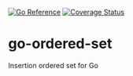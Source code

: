 [![Go Reference](https://pkg.go.dev/badge/github.com/lindell/go-ordered-set/orderedset.svg)](https://pkg.go.dev/github.com/lindell/go-ordered-set/orderedset)
[![Coverage Status](https://coveralls.io/repos/github/lindell/go-ordered-set/badge.svg)](https://coveralls.io/github/lindell/go-ordered-set)


# go-ordered-set
Insertion ordered set for Go
